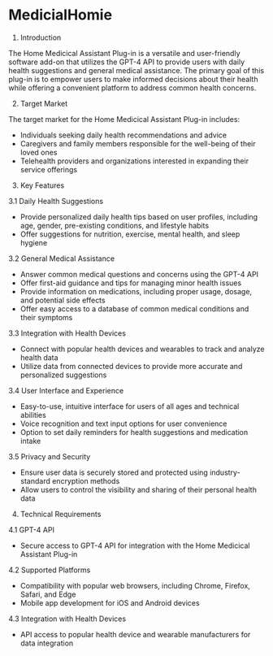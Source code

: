 # MedicialHomie
1.  Introduction

The Home Medicical Assistant Plug-in is a versatile and user-friendly software add-on that utilizes the GPT-4 API to provide users with daily health suggestions and general medical assistance. The primary goal of this plug-in is to empower users to make informed decisions about their health while offering a convenient platform to address common health concerns.

2.  Target Market

The target market for the Home Medicical Assistant Plug-in includes:

-   Individuals seeking daily health recommendations and advice
-   Caregivers and family members responsible for the well-being of their loved ones
-   Telehealth providers and organizations interested in expanding their service offerings

3.  Key Features

3.1 Daily Health Suggestions

-   Provide personalized daily health tips based on user profiles, including age, gender, pre-existing conditions, and lifestyle habits
-   Offer suggestions for nutrition, exercise, mental health, and sleep hygiene

3.2 General Medical Assistance

-   Answer common medical questions and concerns using the GPT-4 API
-   Offer first-aid guidance and tips for managing minor health issues
-   Provide information on medications, including proper usage, dosage, and potential side effects
-   Offer easy access to a database of common medical conditions and their symptoms

3.3 Integration with Health Devices

-   Connect with popular health devices and wearables to track and analyze health data
-   Utilize data from connected devices to provide more accurate and personalized suggestions

3.4 User Interface and Experience

-   Easy-to-use, intuitive interface for users of all ages and technical abilities
-   Voice recognition and text input options for user convenience
-   Option to set daily reminders for health suggestions and medication intake

3.5 Privacy and Security

-   Ensure user data is securely stored and protected using industry-standard encryption methods
-   Allow users to control the visibility and sharing of their personal health data

4.  Technical Requirements

4.1 GPT-4 API

-   Secure access to GPT-4 API for integration with the Home Medicical Assistant Plug-in

4.2 Supported Platforms

-   Compatibility with popular web browsers, including Chrome, Firefox, Safari, and Edge
-   Mobile app development for iOS and Android devices

4.3 Integration with Health Devices

-   API access to popular health device and wearable manufacturers for data integration
